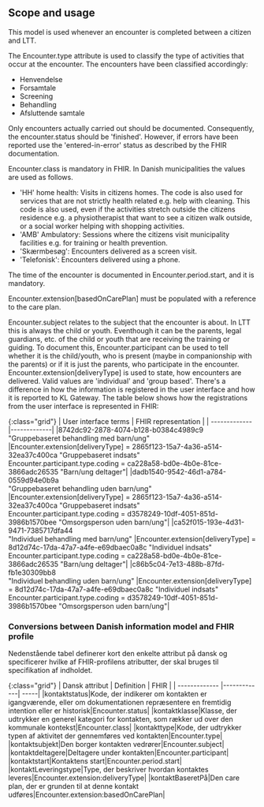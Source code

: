 ## Scope and usage
This model is used whenever an encounter is completed between a citizen and LTT.

The Encounter.type attribute is used to classify the type of activities that occur at the encounter. The encounters have been classified accordingly:

* Henvendelse
* Forsamtale
* Screening
* Behandling
* Afsluttende samtale

Only encounters actually carried out should be documented. Consequently, the encounter.status should be 'finished'. However, if errors have been reported use the 'entered-in-error' status as described by the FHIR documentation.

Encounter.class is mandatory in FHIR. In Danish municipalities the values are used as follows.
* 'HH' home health: Visits in citizens homes. The code is also used for services that are not strictly health related e.g. help with cleaning. This code is also used, even if the activities stretch outside the citizens residence e.g. a physiotherapist that want to see a citizen walk outside, or a social worker helping with shopping activities.
* 'AMB' Ambulatory: Sessions where the citizens visit municipality facilities e.g. for training or health prevention.
* 'Skærmbesøg': Encounters delivered as a screen visit.
* 'Telefonisk': Encounters delivered using a phone.

The time of the encounter is documented in Encounter.period.start, and it is mandatory.

Encounter.extension[basedOnCarePlan] must be populated with a reference to the care plan.

Encounter.subject relates to the subject that the encounter is about. In LTT this is always the child or youth.
Eventhough it can be the parents, legal guardians, etc. of the child or youth that are receiving the training or guiding. To document this, Encounter.participant can be used to tell whether it is the child/youth, who is present (maybe in companionship with the parents) or if it is just the parents, who participate in the encounter.
Encounter.extension[deliveryType] is used to state, how encounters are delivered. Valid values are 'individual' and 'group based'.
There's a difference in how the information is registered in the user interface and how it is reported to KL Gateway. The table below shows how the registrations from the user interface is represented in FHIR:

{:class="grid"}
|   User interface terms      | FHIR representation        |
| ------------- |-------------| 
|8742dc92-2878-4074-b128-b0384c4989c9 <br>"Gruppebaseret behandling med barn/ung" |Encounter.extension[deliveryType] = 2865f123-15a7-4a36-a514-32ea37c400ca "Gruppebaseret indsats" <br>Encounter.participant.type.coding = ca228a58-bd0e-4b0e-81ce-3866adc26535 "Barn/ung deltager"|
|dadb1540-9542-46d1-a784-0559d94e0b9a <br>"Gruppebaseret behandling uden barn/ung" |Encounter.extension[deliveryType] = 2865f123-15a7-4a36-a514-32ea37c400ca "Gruppebaseret indsats" <br>Encounter.participant.type.coding = d3578249-10df-4051-851d-3986b1570bee "Omsorgsperson uden barn/ung"|
|ca52f015-193e-4d31-9471-7385717dfa44 <br>"Individuel behandling med barn/ung" |Encounter.extension[deliveryType] = 8d12d74c-17da-47a7-a4fe-e69dbaec0a8c "Individuel indsats" <br>Encounter.participant.type.coding = ca228a58-bd0e-4b0e-81ce-3866adc26535 "Barn/ung deltager"|
|c86b5c04-7e13-488b-87fd-fb1e30309bb8 <br>"Individuel behandling uden barn/ung" |Encounter.extension[deliveryType] = 8d12d74c-17da-47a7-a4fe-e69dbaec0a8c "Individuel indsats" <br>Encounter.participant.type.coding = d3578249-10df-4051-851d-3986b1570bee "Omsorgsperson uden barn/ung"|


### Conversions between Danish information model and FHIR profile

Nedenstående tabel definerer kort den enkelte attribut på dansk og specificerer hvilke af FHIR-profilens atributter, der skal bruges til specifikation af indholdet.

{:class="grid"}
|   Dansk attribut      | Definition        | FHIR  |
| ------------- |-------------| -----|
|kontaktstatus|Kode, der indikerer om kontakten er igangværende, eller om dokumentationen repræsentere en fremtidig intention eller er historisk|Encounter.status|
|kontaktklasse|Klasse, der udtrykker en generel kategori for kontakten, som rækker ud over den kommunale kontekst|Encounter.class|
|kontakttype|Kode, der udtrykker typen af aktivitet der gennemføres ved kontakten|Encounter.type|
|kontaktsubjekt|Den borger kontakten vedrører|Encounter.subject|
|kontaktdeltagere|Deltagere under kontakten|Encounter.participant|
|kontaktstart|Kontaktens start|Encounter.period.start|
|kontaktLeveringstype|Type, der beskriver hvordan kontaktes leveres|Encounter.extension:deliveryType|
|kontaktBaseretPå|Den care plan, der er grunden til at denne kontakt udføres|Encounter.extension:basedOnCarePlan|

